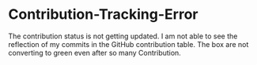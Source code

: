 # Contribution-Tracking-Error
The contribution status is not getting updated. I am not able to see the reflection of my commits in the GitHub contribution table. The box are not converting to green even after so many Contribution.
